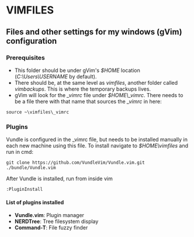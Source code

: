 VIMFILES
========

Files and other settings for my windows (gVim) configuration
------------------------------------------------------------

### Prerequisites
  * This folder should be under gVim's *$HOME* location (*C:\Users\USERNAME* by
default). 
  * There should be, at the same level as *vimfiles*, another folder called
*vimbackups*. This is where the temporary backups lives.
  * gVim will look for the *_vimrc* file under *$HOME\\_vimrc*. There needs to be a
  file there with that name that sources the *_vimrc* in here:

```vim
source ~\vimfiles\_vimrc
```

### Plugins
Vundle is configured in the _vimrc file, but needs to be installed manually in
each new machine using this file. To install navigate to *$HOME\vimfiles* and
run in cmd:
```
git clone https://github.com/VundleVim/Vundle.vim.git ./bundle/Vundle.vim
```

After Vundle is installed, run from inside vim
```vim
:PluginInstall
```

#### List of plugins installed
  * **Vundle.vim**: Plugin manager
  * **NERDTree**: Tree filesystem display
  * **Command-T**: File fuzzy finder
